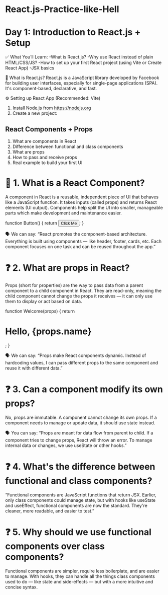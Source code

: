 # React.js-Practice-like-Hell

# Day 1: Introduction to React.js + Setup

✅ What You’ll Learn:
-What is React.js?
-Why use React instead of plain HTML/CSS/JS?
-How to set up your first React project (using Vite  or Create React App)
-JSX basics


📘 What is React.js?
React.js is a JavaScript library developed by Facebook for building user interfaces, especially for single-page applications (SPA). It's component-based, declarative, and fast.

⚙️ Setting up React App (Recommended: Vite)
1. Install Node.js from https://nodejs.org
2. Create a new project:


## React Components + Props

1. What are components in React
2. Difference between functional and class components
3. What are props
4. How to pass and receive props
5. Real example to build your first UI



# 🔹 1. What is a React Component?
A component in React is a reusable, independent piece of UI that behaves like a JavaScript function. It takes inputs (called props) and returns React elements (UI output). Components help split the UI into smaller, manageable parts which make development and maintenance easier.

function Button() {
  return <button>Click Me</button>;
}

🗣️ We can say:
“React promotes the component-based architecture. Everything is built using components — like header, footer, cards, etc. Each component focuses on one task and can be reused throughout the app.”


# ❓ 2. What are props in React?
Props (short for properties) are the way to pass data from a parent component to a child component in React. They are read-only, meaning the child component cannot change the props it receives — it can only use them to display or act based on data.

function Welcome(props) {
  return <h1>Hello, {props.name}</h1>;
}

🗣️ We can say:
“Props make React components dynamic. Instead of hardcoding values, I can pass different props to the same component and reuse it with different data.”


# ❓ 3. Can a component modify its own props?
No, props are immutable. A component cannot change its own props. If a component needs to manage or update data, it should use state instead.

🗣️ You can say:
“Props are meant for data flow from parent to child. If a component tries to change props, React will throw an error. To manage internal data or changes, we use useState or other hooks.”

# ❓ 4. What's the difference between functional and class components?
“Functional components are JavaScript functions that return JSX. Earlier, only class components could manage state, but with hooks like useState and useEffect, functional components are now the standard. They're cleaner, more readable, and easier to test.”

# ❓ 5. Why should we use functional components over class components?
Functional components are simpler, require less boilerplate, and are easier to manage.
With hooks, they can handle all the things class components used to do 
— like state and side-effects — but with a more intuitive and concise syntax.